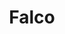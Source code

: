 ---
codehost: https://github.com/https://github.com/theodo/falco
logohandle: getfalco
sort: falco
title: Falco
website: https://getfal.co/
---